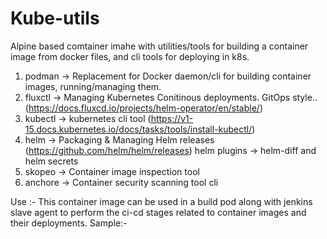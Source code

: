 # Kube-utils 

Alpine based comtainer imahe with utilities/tools for building a container image from docker files, and cli tools for deploying in k8s.

1. podman -> Replacement for Docker daemon/cli for building container images, running/managing them. 
2. fluxctl -> Managing Kubernetes Conitinous deployments. GitOps style..(https://docs.fluxcd.io/projects/helm-operator/en/stable/)
3. kubectl -> kubernetes cli tool (https://v1-15.docs.kubernetes.io/docs/tasks/tools/install-kubectl/)
4. helm -> Packaging & Managing Helm releases (https://github.com/helm/helm/releases)
   helm plugins -> helm-diff and helm secrets
5. skopeo -> Container image inspection tool 
6. anchore -> Container security scanning tool cli


Use :-
This container image can be used in a build pod along with jenkins  slave agent to perform the ci-cd stages related to container images and their deployments.
Sample:-
``` yaml

```
